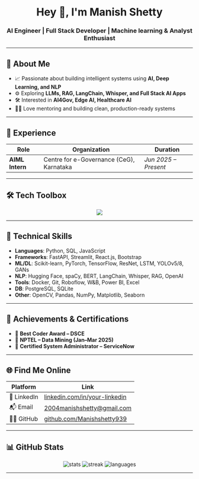 <h1 align="center">Hey 👋, I'm Manish Shetty</h1>
<h3 align="center">AI Engineer | Full Stack Developer | Machine learning & Analyst Enthusiast</h3>

---

## 🌟 About Me

- 📈 Passionate about building intelligent systems using **AI, Deep Learning, and NLP**
- ⚙️ Exploring **LLMs, RAG, LangChain, Whisper, and Full Stack AI Apps**
- 🛠️ Interested in **AI4Gov, Edge AI, Healthcare AI**
- 🧑‍🏫 Love mentoring and building clean, production-ready systems

---

## 💼 Experience

| Role | Organization | Duration |
|------|--------------|----------|
| **AIML Intern** | Centre for e-Governance (CeG), Karnataka | *Jun 2025 – Present* |


---
## 🛠️ Tech Toolbox

<p align="center">
  <img src="https://skillicons.dev/icons?i=python,fastapi,streamlit,docker,git,react,postgres,tensorflow,pytorch,opencv,javascript,html,css" />
</p>

--- 

## 🔧 Technical Skills

- **Languages**: Python, SQL, JavaScript
- **Frameworks**: FastAPI, Streamlit, React.js, Bootstrap
- **ML/DL**: Scikit-learn, PyTorch, TensorFlow, ResNet, LSTM, YOLOv5/8, GANs
- **NLP**: Hugging Face, spaCy, BERT, LangChain, Whisper, RAG, OpenAI
- **Tools**: Docker, Git, Roboflow, W&B, Power BI, Excel
- **DB**: PostgreSQL, SQLite
- **Other**: OpenCV, Pandas, NumPy, Matplotlib, Seaborn

---


## 🏅 Achievements & Certifications

- 🥇 **Best Coder Award – DSCE**
- 📜 **NPTEL – Data Mining (Jan–Mar 2025)**
- 🧰 **Certified System Administrator – ServiceNow**

---

## 🌐 Find Me Online

| Platform | Link |
|---------|------|
| 💼 LinkedIn | [linkedin.com/in/your-linkedin](https://linkedin.com/in/your-linkedin) |
| 📬 Email | [2004manishshetty@gmail.com](mailto:2004manishshetty@gmail.com) |
| 🧑‍💻 GitHub | [github.com/Manishshetty939](https://github.com/Manishshetty939) |

---

## 📊 GitHub Stats

<p align="center">
  <img src="https://github-readme-stats.vercel.app/api?username=Manishshetty939&show_icons=true&theme=tokyonight" alt="stats" />
  <img src="https://github-readme-streak-stats.herokuapp.com/?user=Manishshetty939&theme=tokyonight" alt="streak" />
  <img src="https://github-readme-stats.vercel.app/api/top-langs/?username=Manishshetty939&layout=compact&theme=tokyonight" alt="languages" />
</p>

---


